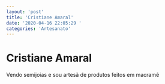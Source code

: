 ```yaml
---
layout: 'post'
title: 'Cristiane Amaral'
date: '2020-04-16 22:05:29 '
categories: 'Artesanato'
---
```


# Cristiane Amaral

Vendo semijoias e sou artesã de produtos feitos em macramê
